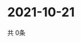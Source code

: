 # 2021-10-21
  共 0条

  <!-- BEGIN -->
  <!-- 最后更新时间Thu Oct 21 2021 09:08:37 GMT+0000 (Coordinated Universal Time) -->
  
  <!-- END -->
  
  